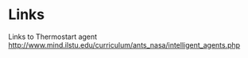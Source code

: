 # Links
Links to Thermostart agent
http://www.mind.ilstu.edu/curriculum/ants_nasa/intelligent_agents.php
